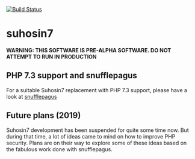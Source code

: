 [![Build Status](https://travis-ci.org/sektioneins/suhosin7.svg?branch=master)](https://travis-ci.org/sektioneins/suhosin7)

# suhosin7

**WARNING: THIS SOFTWARE IS PRE-ALPHA SOFTWARE. DO NOT ATTEMPT TO RUN IN PRODUCTION**

## PHP 7.3 support and snufflepagus

For a suitable Suhosin7 replacement with PHP 7.3 support, please have a look at [snufflepagus](https://github.com/nbs-system/snuffleupagus) 

## Future plans (2019)

Suhosin7 development has been suspended for quite some time now. But during that time, a lot of ideas came to mind on how to improve PHP security. Plans are on their way to explore some of these ideas based on the fabulous work done with snufflepagus.
